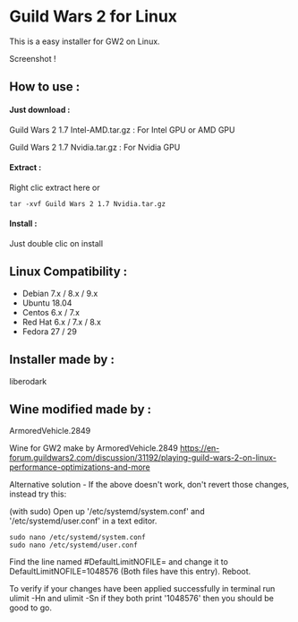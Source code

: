 # Guild Wars 2 for Linux

This is a easy installer for GW2 on Linux.

Screenshot !


## How to use :

#### Just download :

Guild Wars 2 1.7 Intel-AMD.tar.gz : For Intel GPU or AMD GPU

Guild Wars 2 1.7 Nvidia.tar.gz : For Nvidia GPU

#### Extract :

Right clic extract here or

```tar -xvf Guild Wars 2 1.7 Nvidia.tar.gz```

#### Install :

Just double clic on install

## Linux Compatibility :

- Debian 7.x / 8.x / 9.x
- Ubuntu 18.04
- Centos 6.x / 7.x
- Red Hat 6.x / 7.x / 8.x
- Fedora 27 / 29

## Installer made by :

liberodark

## Wine modified made by :

ArmoredVehicle.2849

Wine for GW2 make by ArmoredVehicle.2849 https://en-forum.guildwars2.com/discussion/31192/playing-guild-wars-2-on-linux-performance-optimizations-and-more

Alternative solution - If the above doesn't work, don't revert those changes, instead try this:

(with sudo) Open up '/etc/systemd/system.conf' and '/etc/systemd/user.conf' in a text editor.
    
    sudo nano /etc/systemd/system.conf
    sudo nano /etc/systemd/user.conf
    
 Find the line named #DefaultLimitNOFILE= and change it to DefaultLimitNOFILE=1048576 (Both files have this entry).
 Reboot.

To verify if your changes have been applied successfully in terminal run ulimit -Hn and ulimit -Sn if they both print '1048576' then you should be good to go.
